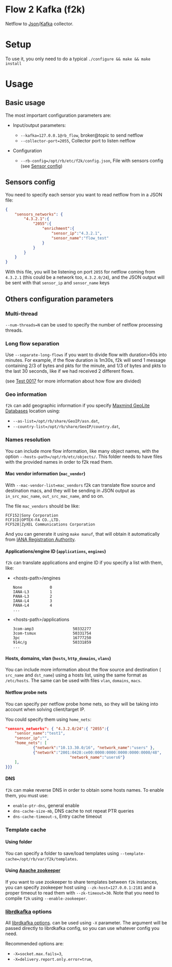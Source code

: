# Flow 2 Kafka (f2k)

Netflow to
[Json](http://www.json.org/)/[Kafka](https://kafka.apache.org/) collector.

# Setup
To use it, you only need to do a typical `./configure && make && make install`

# Usage
## Basic usage

The most important configuration parameters are:

- Input/output parameters:
    - `--kafka=127.0.0.1@rb_flow`, broker@topic to send netflow
    - `--collector-port=2055`, Collector port to listen netflow

- Configuration
  - `--rb-config=/opt/rb/etc/f2k/config.json`, File with sensors
    config (see [Sensor config](#sensor-config))

## Sensors config
You need to specify each sensor you want to read netflow from in a JSON file:
```json
{
	"sensors_networks": {
		"4.3.2.1":{
			"2055":{
				"enrichment":{
					"sensor_ip":"4.3.2.1",
					"sensor_name":"flow_test"
				}
			}
		}
	}
}
```

With this file, you will be listening on port `2055` for netflow coming from
`4.3.2.1` (this could be a network too, `4.3.2.0/24`), and the JSON output
will be sent with that `sensor_ip` and `sensor_name` keys

## Others configuration parameters
### Multi-thread
`--num-threads=N` can be used to specify the number of netflow processing
threads.

### Long flow separation
Use `--separate-long-flows` if you want to divide flow with duration>60s into
minutes. For example, if the flow duration is 1m30s, f2k will send 1 message
containing 2/3 of bytes and pkts for the minute, and 1/3 of bytes and pkts to
the last 30 seconds, like if we had received 2 different flows.

(see [Test 0017](tests/0017-separateLongTimeFlows.c) for more information about
how flow are divided)

### Geo information
`f2k` can add geographic information if you specify
[Maxmind GeoLite Databases](https://dev.maxmind.com/geoip/legacy/geolite/)
location using:
  - `--as-list=/opt/rb/share/GeoIP/asn.dat`,
  - `--country-list=/opt/rb/share/GeoIP/country.dat`,

### Names resolution
You can include more flow information, like many object names, with the option
`--hosts-path=/opt/rb/etc/objects/`. This folder needs to have files with the
provided names in order to f2k read them.

#### Mac vendor information (`mac_vendor`)
With `--mac-vendor-list=mac_vendors` f2k can translate flow source and
destination macs, and they will be sending in JSON output as `in_src_mac_name`,
`out_src_mac_name`, and so on.

The file `mac_vendors` should be like:

    FCF152|Sony Corporation
    FCF1CD|OPTEX-FA CO.,LTD.
    FCF528|ZyXEL Communications Corporation

And you can generate it using `make manuf`, that will obtain it automatically
from [IANA Registration Authority](http://standards.ieee.org/develop/regauth/).

#### Applications/engine ID (`applications`, `engines`)
`f2k` can translate applications and engine ID if you specify a list with them,
like:

- \<hosts-path\>/engines
    ```
    None            0
    IANA-L3         1
    PANA-L3         2
    IANA-L4         3
    PANA-L4         4
    ...
    ```

- \<hosts-path\>/applications
    ```
    3com-amp3                 50332277
    3com-tsmux                50331754
    3pc                       16777250
    914c/g                    50331859
    ...
    ```

#### Hosts, domains, vlan (`hosts`, `http_domains`, `vlans`)
You can include more information about the flow source and destination (
`src_name` and `dst_name`) using a hosts list, using the same format as
`/etc/hosts`. The same can be used with files `vlan`, `domains`, `macs`.

#### Netflow probe nets
You can specify per netflow probe home nets, so they will be taking into account
when solving client/target IP.

You could specify them using `home_nets`:

```json
"sensors_networks": { "4.3.2.0/24":{ "2055":{
	"sensor_name":"test1",
	"sensor_ip":"",
	"home_nets": [
	        {"network":"10.13.30.0/16", "network_name":"users" },
	        {"network":"2001:0428:ce00:0000:0000:0000:0000:0000/48",
	        				"network_name":"users6"}
	],
}}}
```

#### DNS
`f2k` can make reverse DNS in order to obtain some hosts names. To enable them,
you must use:
- `enable-ptr-dns`, general enable
- `dns-cache-size-mb`, DNS cache to not repeat PTR queries
- `dns-cache-timeout-s`, Entry cache timeout

### Template cache
#### Using folder
You can specify a folder to save/load templates using
`--template-cache=/opt/rb/var/f2k/templates`.

#### Using [Apache zookeeper](https://zookeeper.apache.org/)
If you want to use zookeeper to share templates between `f2k` instances, you can
specify zookeeper host using `--zk-host=127.0.0.1:2181` and a proper timeout to
read them with `--zk-timeout=30`. Note that you need to compile `f2k` using
`--enable-zookeeper`.

### [librdkafka](https://github.com/edenhill/librdkafka) options
All [librdkafka options](https://github.com/edenhill/librdkafka/blob/master/CONFIGURATION.md).
  can be used using `-X` parameter. The argument will be passed directly to
  librdkafka config, so you can use whatever config you need.

  Recommended options are:
- `-X=socket.max.fails=3`,
- `-X=delivery.report.only.error=true`,

